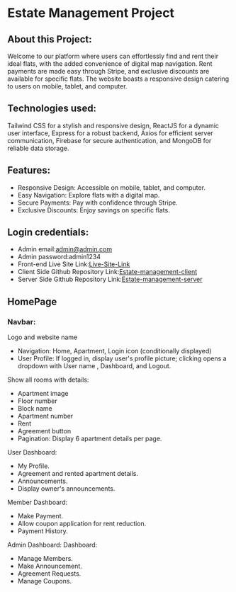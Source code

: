 # Estate Management Project

## About this Project:
Welcome to our platform where users can effortlessly find and rent their ideal flats, with the added convenience of digital map navigation. Rent payments are made easy through Stripe, and exclusive discounts are available for specific flats. The website boasts a responsive design catering to users on mobile, tablet, and computer.

## Technologies used:
Tailwind CSS for a stylish and responsive design, ReactJS for a dynamic user interface, Express for a robust backend, Axios for efficient server communication, Firebase for secure authentication, and MongoDB for reliable data storage.

## Features:

* Responsive Design: Accessible on mobile, tablet, and computer.
* Easy Navigation: Explore flats with a digital map.
* Secure Payments: Pay with confidence through Stripe.
* Exclusive Discounts: Enjoy savings on specific flats.

## Login credentials:
* Admin email:admin@admin.com
* Admin password:admin1234
* Front-end Live Site Link:[Live-Site-Link](https://building-management-7c1a9.web.app/)
* Client Side Github Repository Link:[Estate-management-client](https://github.com/istiakahmedsarker/Estate-mastermind-client)
* Server Side Github Repository Link:[Estate-management-server](https://github.com/istiakahmedsarker/Estate-mastermind-server)


## HomePage
### Navbar:

Logo and website name
* Navigation: Home, Apartment, Login icon (conditionally displayed)
* User Profile: If logged in, display user's profile picture; clicking opens a dropdown with User name , Dashboard, and Logout.


Show all rooms with details:
* Apartment image
* Floor number
* Block name
* Apartment number
* Rent
* Agreement button
* Pagination: Display 6 apartment details per page.

User Dashboard:
* My Profile.
* Agreement and rented apartment details.
* Announcements.
* Display owner's announcements.

Member Dashboard:
* Make Payment.
* Allow coupon application for rent reduction.
* Payment History.

Admin Dashboard:
Dashboard:

* Manage Members.
* Make Announcement.
* Agreement Requests.
* Manage Coupons.
